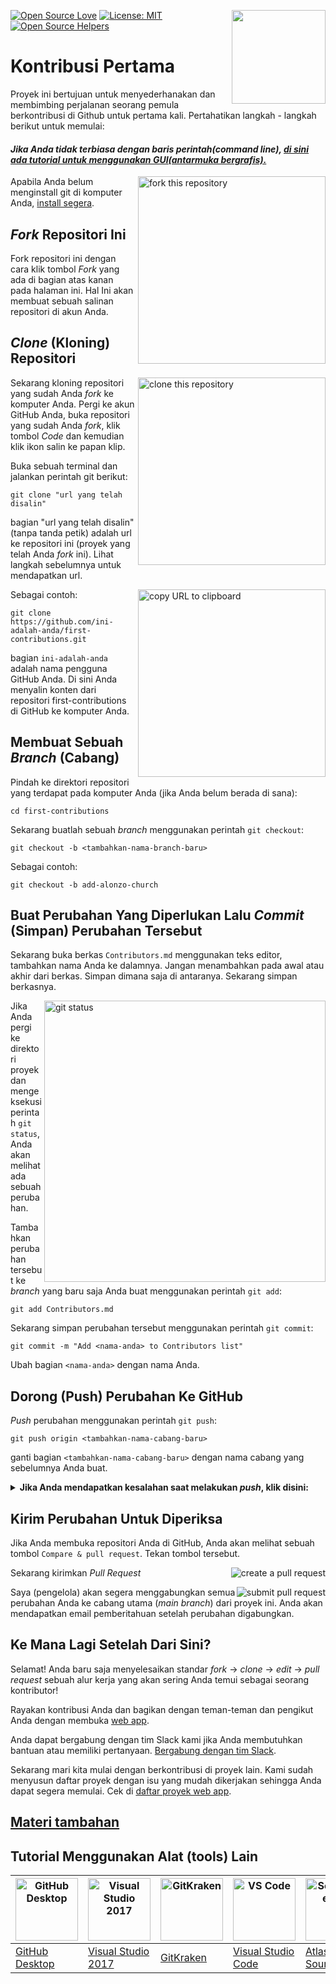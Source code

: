 [![Open Source Love](https://badges.frapsoft.com/os/v1/open-source.svg?v=103)](https://github.com/ellerbrock/open-source-badges/)
[<img align="right" width="150" src="https://firstcontributions.github.io/assets/Readme/join-slack-team.png">](https://join.slack.com/t/firstcontributors/shared_invite/zt-1hg51qkgm-Xc7HxhsiPYNN3ofX2_I8FA)
[![License: MIT](https://img.shields.io/badge/License-MIT-green.svg)](https://opensource.org/licenses/MIT)
[![Open Source Helpers](https://www.codetriage.com/roshanjossey/first-contributions/badges/users.svg)](https://www.codetriage.com/roshanjossey/first-contributions)

# Kontribusi Pertama

Proyek ini bertujuan untuk menyederhanakan dan membimbing perjalanan seorang pemula berkontribusi di Github untuk pertama kali. Pertahatikan langkah - langkah berikut untuk memulai:

#### _Jika Anda tidak terbiasa dengan baris perintah(command line), [di sini ada tutorial untuk menggunakan GUI(antarmuka bergrafis).](#Tutorial-Menggunakan-Alat-Lain)_

<img align="right" width="300" src="https://firstcontributions.github.io/assets/Readme/fork.png" alt="fork this repository" />

Apabila Anda belum menginstall git di komputer Anda, [install segera](https://help.github.com/articles/set-up-git/).

## _Fork_ Repositori Ini

Fork repositori ini dengan cara klik tombol _Fork_ yang ada di bagian atas kanan pada halaman ini. Hal Ini akan membuat sebuah salinan repositori di akun Anda.

## _Clone_ (Kloning) Repositori

<img align="right" width="300" src="https://firstcontributions.github.io/assets/Readme/clone.png" alt="clone this repository" />

Sekarang kloning repositori yang sudah Anda _fork_ ke komputer Anda. Pergi ke akun GitHub Anda, buka repositori yang sudah Anda _fork_, klik tombol _Code_ dan kemudian klik ikon salin ke papan klip.

Buka sebuah terminal dan jalankan perintah git berikut:

```
git clone "url yang telah disalin"
```

bagian "url yang telah disalin" (tanpa tanda petik) adalah url ke repositori ini (proyek yang telah Anda _fork_ ini). Lihat langkah sebelumnya untuk mendapatkan url.

<img align="right" width="300" src="https://firstcontributions.github.io/assets/Readme/copy-to-clipboard.png" alt="copy URL to clipboard" />

Sebagai contoh:

```
git clone https://github.com/ini-adalah-anda/first-contributions.git
```

bagian `ini-adalah-anda` adalah nama pengguna GitHub Anda. Di sini Anda menyalin konten dari repositori first-contributions di GitHub ke komputer Anda.

## Membuat Sebuah _Branch_ (Cabang)

Pindah ke direktori repositori yang terdapat pada komputer Anda (jika Anda belum berada di sana):

```
cd first-contributions
```

Sekarang buatlah sebuah _branch_ menggunakan perintah `git checkout`:

```
git checkout -b <tambahkan-nama-branch-baru>
```

Sebagai contoh:

```
git checkout -b add-alonzo-church
```

## Buat Perubahan Yang Diperlukan Lalu _Commit_ (Simpan) Perubahan Tersebut

Sekarang buka berkas `Contributors.md` menggunakan teks editor, tambahkan nama Anda ke dalamnya. Jangan menambahkan pada awal atau akhir dari berkas. Simpan dimana saja di antaranya. Sekarang simpan berkasnya.

<img align="right" width="450" src="https://firstcontributions.github.io/assets/Readme/git-status.png" alt="git status" />

Jika Anda pergi ke direktori proyek dan mengeksekusi perintah `git status`, Anda akan melihat ada sebuah perubahan.

Tambahkan perubahan tersebut ke _branch_ yang baru saja Anda buat menggunakan perintah `git add`:

```
git add Contributors.md
```

Sekarang simpan perubahan tersebut menggunakan perintah `git commit`:

```
git commit -m "Add <nama-anda> to Contributors list"
```

Ubah bagian `<nama-anda>` dengan nama Anda.

## Dorong (Push) Perubahan Ke GitHub

_Push_ perubahan menggunakan perintah `git push`:

```
git push origin <tambahkan-nama-cabang-baru>
```

ganti bagian `<tambahkan-nama-cabang-baru>` dengan nama cabang yang sebelumnya Anda buat.

<details>
<summary> <strong>Jika Anda mendapatkan kesalahan saat melakukan <i>push</i>, klik disini:</strong> </summary>

- ### Kesalahan Autentikasi
     <pre>remote: Support for password authentication was removed on August 13, 2021. Please use a personal access token instead.
  remote: Please see https://github.blog/2020-12-15-token-authentication-requirements-for-git-operations/ for more information.
  fatal: Authentication failed for 'https://github.com/<your-username>/first-contributions.git/'</pre>
  Buka [tutorial GitHub](https://docs.github.com/en/authentication/connecting-to-github-with-ssh/adding-a-new-ssh-key-to-your-github-account) untuk menghasilkan dan mengkonfigurasi sebuah kunci SSH ke akun Anda.

</details>

## Kirim Perubahan Untuk Diperiksa

Jika Anda membuka repositori Anda di GitHub, Anda akan melihat sebuah tombol `Compare & pull request`. Tekan tombol tersebut.

<img style="float: right;" src="https://firstcontributions.github.io/assets/Readme/compare-and-pull.png" alt="create a pull request" />

Sekarang kirimkan _Pull Request_

<img style="float: right;" src="https://firstcontributions.github.io/assets/Readme/submit-pull-request.png" alt="submit pull request" />

Saya (pengelola) akan segera menggabungkan semua perubahan Anda ke cabang utama (_main branch_) dari proyek ini. Anda akan mendapatkan email pemberitahuan setelah perubahan digabungkan.

## Ke Mana Lagi Setelah Dari Sini?

Selamat! Anda baru saja menyelesaikan standar _fork_ -> _clone_ -> _edit_ -> _pull request_ sebuah alur kerja yang akan sering Anda temui sebagai seorang kontributor!

Rayakan kontribusi Anda dan bagikan dengan teman-teman dan pengikut Anda dengan membuka [web app](https://firstcontributions.github.io/#social-share).

Anda dapat bergabung dengan tim Slack kami jika Anda membutuhkan bantuan atau memiliki pertanyaan. [Bergabung dengan tim Slack](https://join.slack.com/t/firstcontributors/shared_invite/zt-1hg51qkgm-Xc7HxhsiPYNN3ofX2_I8FA).

Sekarang mari kita mulai dengan berkontribusi di proyek lain. Kami sudah menyusun daftar proyek dengan isu yang mudah dikerjakan sehingga Anda dapat segera memulai. Cek di [daftar proyek web app](https://firstcontributions.github.io/#project-list).

## [Materi tambahan](../additional-material/translations/additional-material.id.md)

## Tutorial Menggunakan Alat (tools) Lain

| <a href="../gui-tool-tutorials/github-desktop-tutorial.md"><img alt="GitHub Desktop" src="https://desktop.github.com/images/desktop-icon.svg" width="100"></a> | <a href="../gui-tool-tutorials/github-windows-vs2017-tutorial.md"><img alt="Visual Studio 2017" src="https://upload.wikimedia.org/wikipedia/commons/c/cd/Visual_Studio_2017_Logo.svg" width="100"></a> | <a href="../gui-tool-tutorials/gitkraken-tutorial.md"><img alt="GitKraken" src="https://firstcontributions.github.io/assets/gui-tool-tutorials/gitkraken-tutorial/gk-icon.png" width="100"></a> | <a href="../gui-tool-tutorials/github-windows-vs-code-tutorial.md"><img alt="VS Code" src="https://upload.wikimedia.org/wikipedia/commons/1/1c/Visual_Studio_Code_1.35_icon.png" width=100></a> | <a href="../gui-tool-tutorials/sourcetree-macos-tutorial.md"><img alt="Sourcetree App" src="https://wac-cdn.atlassian.com/dam/jcr:81b15cde-be2e-4f4a-8af7-9436f4a1b431/Sourcetree-icon-blue.svg" width=100></a> | <a href="../gui-tool-tutorials/github-windows-intellij-tutorial.md"><img alt="IntelliJ IDEA" src="https://upload.wikimedia.org/wikipedia/commons/thumb/9/9c/IntelliJ_IDEA_Icon.svg/512px-IntelliJ_IDEA_Icon.svg.png" width=100></a> |
| -------------------------------------------------------------------------------------------------------------------------------------------------------------- | ------------------------------------------------------------------------------------------------------------------------------------------------------------------------------------------------------ | ----------------------------------------------------------------------------------------------------------------------------------------------------------------------------------------------- | ----------------------------------------------------------------------------------------------------------------------------------------------------------------------------------------------- | --------------------------------------------------------------------------------------------------------------------------------------------------------------------------------------------------------------- | ----------------------------------------------------------------------------------------------------------------------------------------------------------------------------------------------------------------------------------- |
| [GitHub Desktop](../gui-tool-tutorials/github-desktop-tutorial.md)                                                                                             | [Visual Studio 2017](../gui-tool-tutorials/github-windows-vs2017-tutorial.md)                                                                                                                          | [GitKraken](../gui-tool-tutorials/gitkraken-tutorial.md)                                                                                                                                        | [Visual Studio Code](../gui-tool-tutorials/github-windows-vs-code-tutorial.md)                                                                                                                  | [Atlassian Sourcetree](../gui-tool-tutorials/sourcetree-macos-tutorial.md)                                                                                                                                      | [IntelliJ IDEA](../gui-tool-tutorials/github-windows-intellij-tutorial.md)                                                                                                                                                          |
